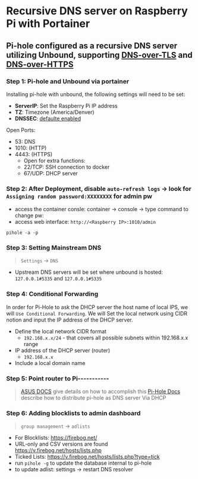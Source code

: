 # Recursive DNS server on Raspberry Pi with Portainer

## Pi-hole configured as a recursive DNS server utilizing Unbound, supporting [DNS-over-TLS](https://datatracker.ietf.org/doc/html/rfc7858) and [DNS-over-HTTPS](https://datatracker.ietf.org/doc/html/rfc8484)


### Step 1: Pi-hole and Unbound via portainer

Installing pi-hole with unbound, the following settings will need to be set:
- **ServerIP**: Set the Raspberry Pi IP address
- **TZ**: Timezone (America/Denver)
- **DNSSEC**: [defaulte enabled](https://en.wikipedia.org/wiki/Domain_Name_System_Security_Extensions)

Open Ports:
- 53: DNS
- 1010: (HTTP)
- 4443: (HTTPS)
  - Open for extra functions:
  - 22/TCP: SSH connection to docker
  - 67/UDP: DHCP server


### Step 2: After Deployment, disable `auto-refresh logs` -> look for `Assigning random password:XXXXXXXX` for admin pw
- access the container consle: container -> console -> type command to change pw:
- access web interface: `http://<Raspberry IP>:1010/admin`

```shell
pihole -a -p
```


### Step 3: Setting Mainstream DNS
> `Settings` -> `DNS`

- Upstream DNS servers will be set where unbound is hosted: `127.0.0.1#5335` and `127.0.0.1#5335`


### Step 4: Conditional Forwarding

In order for Pi-Hole to ask the DHCP server the host name of local IPS, we will `Use Conditional Forwarding`. We will Set the local network using CIDR notion and input the IP address of the DHCP server.

- Define the local network CIDR format
  - `192.168.x.x/24` -  that covers all possible subnets within 192.168.x.x range
- IP address of the DHCP server (router)
  - `192.168.x.x`
- Include a local domain name 


### Step 5: Point router to Pi-----------
> [ASUS DOCS](https://www.asus.com/support/faq/1046062/) give details on how to accomplish this 
> [Pi-Hole Docs](https://docs.pi-hole.net/routers/fritzbox/) describe how to distribute pi-hole as DNS server Via DHCP


### Step 6: Adding blocklists to admin dashboard
> `group management` -> `adlists`
- For Blocklists: https://firebog.net/
- URL-only and CSV versions are found https://v.firebog.net/hosts/lists.php
- Ticked Lists: https://v.firebog.net/hosts/lists.php?type=tick
- run `pihole -g` to update the database internal to pi-hole
- to update adlist: settings -> restart DNS resolver